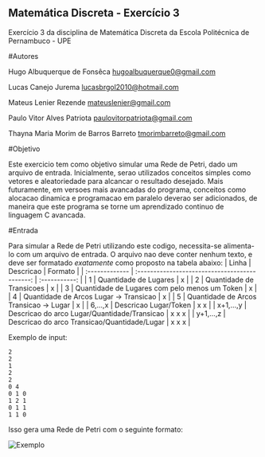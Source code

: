## Matemática Discreta - Exercício 3

Exercício 3 da disciplina de Matemática Discreta da Escola Politécnica de Pernambuco - UPE

#Autores

Hugo Albuquerque de Fonsêca
<hugoalbuquerque0@gmail.com>

Lucas Canejo Jurema
<lucasbrgol2010@hotmail.com>

Mateus Lenier Rezende
<mateuslenier@gmail.com>

Paulo Vitor Alves Patriota
<paulovitorpatriota@gmail.com>

Thayna Maria Morim de Barros Barreto
<tmorimbarreto@gmail.com>

#Objetivo

Este exercicio tem como objetivo simular uma Rede de Petri, dado um arquivo de entrada. Inicialmente, serao utilizados conceitos simples como vetores e aleatoriedade para alcancar o resultado desejado. Mais futuramente, em versoes mais avancadas do programa, conceitos como alocacao dinamica e programacao em paralelo deverao ser adicionados, de maneira que este programa se torne um aprendizado continuo de linguagem C avancada.

#Entrada

Para simular a Rede de Petri utilizando este codigo, necessita-se alimenta-lo com um arquivo de entrada. O arquivo nao deve conter nenhum texto, e deve ser formatado _exatamente_ como proposto na tabela abaixo:
| Linha          | Descricao                                      |  Formato      |
| :------------- | :--------------------------------------------: | :-----------: |
| 1              | Quantidade de Lugares                          | x             |
| 2              | Quantidade de Transicoes                       | x             |
| 3              | Quantidade de Lugares com pelo menos um Token  | x             |
| 4              | Quantidade de Arcos Lugar -> Transicao         | x             |
| 5              | Quantidade de Arcos Transicao -> Lugar         | x             |
| 6,...,x        | Descricao Lugar/Token                          | x x           |
| x+1,...,y      | Descricao do arco Lugar/Quantidade/Transicao   | x x x         |
| y+1,...,z      | Descricao do arco Transicao/Quantidade/Lugar   | x x x         |

Exemplo de input:
```
2
2
1
2
2
0 4
0 1 0
1 2 1
0 1 1
1 1 0
```
Isso gera uma Rede de Petri com o seguinte formato:


![Exemplo](http://puu.sh/kb7DZ/6fd3f2e906.png "Exemplo - Rede de Petri")
